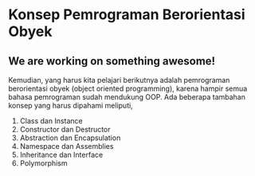 # Konsep Pemrograman Berorientasi Obyek
## We are working on something awesome!

Kemudian, yang harus kita pelajari berikutnya adalah pemrograman berorientasi obyek (object oriented programming), karena hampir semua bahasa pemrograman sudah mendukung OOP. Ada beberapa tambahan konsep yang harus dipahami meliputi,

1. Class dan Instance
2. Constructor dan Destructor
3. Abstraction dan Encapsulation
4. Namespace dan Assemblies
5. Inheritance dan Interface
6. Polymorphism
